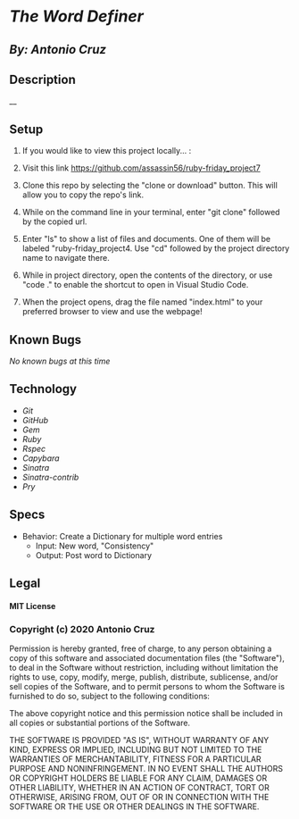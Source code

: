 # _The Word Definer_
## _By: Antonio Cruz_
## Description

__

## Setup


1. If you would like to view this project locally... :

2. Visit this link https://github.com/assassin56/ruby-friday_project7
 
3. Clone this repo by selecting the "clone or download" button. This will allow you to copy the repo's link.

4. While on the command line in your terminal, enter "git clone" followed by the copied url.

5. Enter "ls" to show a list of files and documents. One of them will be labeled "ruby-friday_project4. Use "cd" followed by the project directory name to navigate there.

6. While in project directory, open the contents of the directory, or use "code ." to enable the shortcut to open in Visual Studio Code.

7. When the project opens, drag the file named "index.html" to your preferred browser to view and use the webpage!

## Known Bugs
_No known bugs at this time_

## Technology

* _Git_
* _GitHub_
* _Gem_
* _Ruby_
* _Rspec_
* _Capybara_
* _Sinatra_
* _Sinatra-contrib_
* _Pry_


## Specs

* Behavior: Create a Dictionary for multiple word entries 
  * Input: New word, "Consistency"
  * Output: Post word to Dictionary

## Legal

#### MIT License

### Copyright (c) 2020 Antonio Cruz

Permission is hereby granted, free of charge, to any person obtaining a copy
of this software and associated documentation files (the "Software"), to deal
in the Software without restriction, including without limitation the rights
to use, copy, modify, merge, publish, distribute, sublicense, and/or sell
copies of the Software, and to permit persons to whom the Software is
furnished to do so, subject to the following conditions:

The above copyright notice and this permission notice shall be included in all
copies or substantial portions of the Software.

THE SOFTWARE IS PROVIDED "AS IS", WITHOUT WARRANTY OF ANY KIND, EXPRESS OR
IMPLIED, INCLUDING BUT NOT LIMITED TO THE WARRANTIES OF MERCHANTABILITY,
FITNESS FOR A PARTICULAR PURPOSE AND NONINFRINGEMENT. IN NO EVENT SHALL THE
AUTHORS OR COPYRIGHT HOLDERS BE LIABLE FOR ANY CLAIM, DAMAGES OR OTHER
LIABILITY, WHETHER IN AN ACTION OF CONTRACT, TORT OR OTHERWISE, ARISING FROM,
OUT OF OR IN CONNECTION WITH THE SOFTWARE OR THE USE OR OTHER DEALINGS IN THE
SOFTWARE.